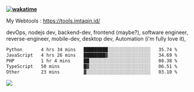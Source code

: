 **[![wakatime](https://wakatime.com/badge/user/87646243-158a-4241-a3cb-668e1fa2dbb8.svg)](https://wakatime.com/@87646243-158a-4241-a3cb-668e1fa2dbb8?style=plastic)**


My Webtools : https://tools.imtaqin.id/


devOps, nodejs dev, backend-dev, frontend (maybe?), software engineer, reverse-engineer, mobile-dev, desktop dev, Automation (i'm fully love it), 

<!--START_SECTION:waka-->

```txt
Python       4 hrs 34 mins   █████████░░░░░░░░░░░░░░░░   35.74 %
JavaScript   4 hrs 26 mins   ████████▓░░░░░░░░░░░░░░░░   34.69 %
PHP          1 hr 4 mins     ██░░░░░░░░░░░░░░░░░░░░░░░   08.38 %
TypeScript   50 mins         █▓░░░░░░░░░░░░░░░░░░░░░░░   06.51 %
Other        23 mins         ▓░░░░░░░░░░░░░░░░░░░░░░░░   03.10 %
```

<!--END_SECTION:waka-->

<img src="https://github-readme-activity-graph-fjqz177.vercel.app/graph?username=fdciabdul&theme=github-dark"/>
